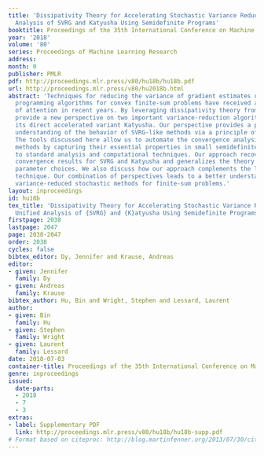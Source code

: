 ```yaml
---
title: 'Dissipativity Theory for Accelerating Stochastic Variance Reduction: A Unified
  Analysis of SVRG and Katyusha Using Semidefinite Programs'
booktitle: Proceedings of the 35th International Conference on Machine Learning
year: '2018'
volume: '80'
series: Proceedings of Machine Learning Research
address: 
month: 0
publisher: PMLR
pdf: http://proceedings.mlr.press/v80/hu18b/hu18b.pdf
url: http://proceedings.mlr.press/v80/hu2018b.html
abstract: 'Techniques for reducing the variance of gradient estimates used in stochastic
  programming algorithms for convex finite-sum problems have received a great deal
  of attention in recent years. By leveraging dissipativity theory from control, we
  provide a new perspective on two important variance-reduction algorithms: SVRG and
  its direct accelerated variant Katyusha. Our perspective provides a physically intuitive
  understanding of the behavior of SVRG-like methods via a principle of energy conservation.
  The tools discussed here allow us to automate the convergence analysis of SVRG-like
  methods by capturing their essential properties in small semidefinite programs amenable
  to standard analysis and computational techniques. Our approach recovers existing
  convergence results for SVRG and Katyusha and generalizes the theory to alternative
  parameter choices. We also discuss how our approach complements the linear coupling
  technique. Our combination of perspectives leads to a better understanding of accelerated
  variance-reduced stochastic methods for finite-sum problems.'
layout: inproceedings
id: hu18b
tex_title: 'Dissipativity Theory for Accelerating Stochastic Variance Reduction: A
  Unified Analysis of {SVRG} and {K}atyusha Using Semidefinite Programs'
firstpage: 2038
lastpage: 2047
page: 2038-2047
order: 2038
cycles: false
bibtex_editor: Dy, Jennifer and Krause, Andreas
editor:
- given: Jennifer
  family: Dy
- given: Andreas
  family: Krause
bibtex_author: Hu, Bin and Wright, Stephen and Lessard, Laurent
author:
- given: Bin
  family: Hu
- given: Stephen
  family: Wright
- given: Laurent
  family: Lessard
date: 2018-07-03
container-title: Proceedings of the 35th International Conference on Machine Learning
genre: inproceedings
issued:
  date-parts:
  - 2018
  - 7
  - 3
extras:
- label: Supplementary PDF
  link: http://proceedings.mlr.press/v80/hu18b/hu18b-supp.pdf
# Format based on citeproc: http://blog.martinfenner.org/2013/07/30/citeproc-yaml-for-bibliographies/
---
```

